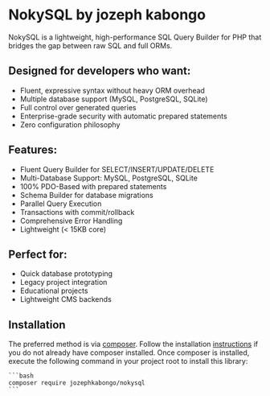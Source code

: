# NokySQL by jozeph kabongo

  NokySQL is a lightweight, high-performance SQL Query Builder for PHP that bridges the gap between raw SQL and full ORMs.
  
## Designed for developers who want:
  - Fluent, expressive syntax without heavy ORM overhead
  - Multiple database support (MySQL, PostgreSQL, SQLite)
  - Full control over generated queries
  - Enterprise-grade security with automatic prepared statements
  - Zero configuration philosophy
    
## Features:
  - Fluent Query Builder for SELECT/INSERT/UPDATE/DELETE  
  - Multi-Database Support: MySQL, PostgreSQL, SQLite  
  - 100% PDO-Based with prepared statements  
  - Schema Builder for database migrations  
  - Parallel Query Execution  
  - Transactions with commit/rollback  
  - Comprehensive Error Handling  
  - Lightweight (< 15KB core)  

## Perfect for:
  - Quick database prototyping
  - Legacy project integration
  - Educational projects
  - Lightweight CMS backends

## Installation
  The preferred method is via [composer](https://getcomposer.org/). 
  Follow the installation [instructions](https://getcomposer.org/doc/00-intro.md) if you do not already have composer installed.
  Once composer is installed, execute the following command in your project root to install this library:

    ```bash
    composer require jozephkabongo/nokysql
    ```

